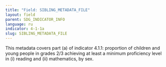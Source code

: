 ```yaml
---
title: "Field: SIBLING_METADATA_FILE"
layout: field
parent: SDG_INDICATOR_INFO
language: ru
indicator: 4-1-1a
slug: SIBLING_METADATA_FILE
---
```

This metadata covers part (a) of indicator 4.1.1: proportion of children and young people in grades 2/3 achieving at least a minimum proficiency level in (i) reading and (ii) mathematics, by sex.